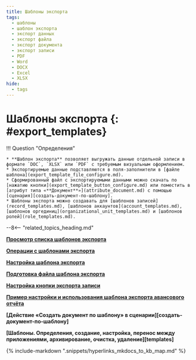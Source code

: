 ```yaml
---
title: Шаблоны экспорта
tags:
  - шаблоны
  - шаблон экспорта
  - экспорт данных
  - экспорт файла
  - экспорт документа
  - экспорт записи
  - PDF
  - Word
  - DOCX
  - Excel
  - XLSX
hide:
  - tags
---
```


# Шаблоны экспорта {: #export_templates}

!!! Question "Определения"

    * **Шаблон экспорта** позволяет выгружать данные отдельной записи в формате `DOC`, `XLSX` или `PDF` с требуемым визуальным оформлением.
    * Экспортируемые данные подставляются в поля-заполнители в [файле шаблона](export_template_file_configure.md).
    * Сформированный файл с экспортируемыми данными можно скачать по [нажатию кнопки](export_template_button_configure.md) или поместить в [атрибут типа «**Документ**»](attribute_document.md) с помощью [сценария][создать-документ-по-шаблону].
    * Шаблоны экспорта можно создавать для [шаблонов записей](record_templates.md), [шаблонов аккаунтов](account_templates.md), [шаблонов оргединиц](organizational_unit_templates.md) и [шаблонов ролей](role_templates.md).    

--8<-- "related_topics_heading.md"

**[Просмотр списка шаблонов экспорта](export_template_list_view.md)**

**[Операции с шаблонами экспорта](export_template_list_operations.md)**

**[Настройка шаблона экспорта](export_template_configure.md)**

**[Подготовка файла шаблона экспорта](export_template_file_configure.md)**

**[Настройка кнопки экспорта записи](export_template_button_configure.md)**

**[Пример настройки и использования шаблона экспорта авансового отчёта](export_template_file_example.md)**

**[Действие «Создать документ по шаблону» в сценарии][создать-документ-по-шаблону]**

**[Шаблоны. Определения, создание, настройка, перенос между приложениями, архивирование, очистка, удаление][templates]**

{%
include-markdown ".snippets/hyperlinks_mkdocs_to_kb_map.md"
%}
